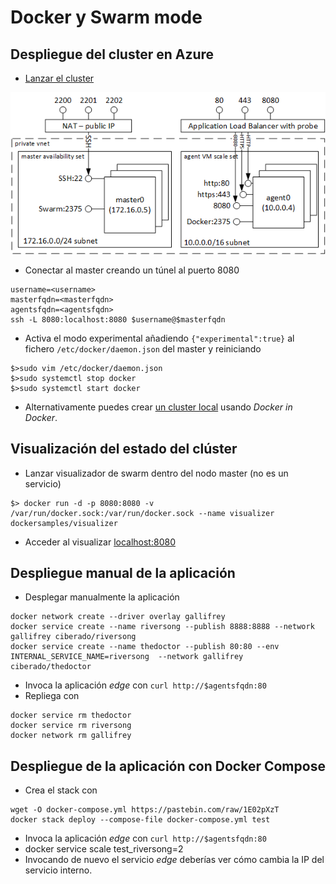 # Docker y Swarm mode

## Despliegue del cluster en Azure

* [Lanzar el cluster](https://github.com/Azure/azure-quickstart-templates/tree/master/101-acsengine-swarmmode)

![Cluster](https://raw.githubusercontent.com/Azure/acs-engine/master/docs/images/swarm.png)

* Conectar al master creando un túnel al puerto 8080
```
username=<username>
masterfqdn=<masterfqdn>
agentsfqdn=<agentsfqdn>
ssh -L 8080:localhost:8080 $username@$masterfqdn
```
* Activa el modo experimental añadiendo ```{"experimental":true}``` al fichero ```/etc/docker/daemon.json``` del master y reiniciando
```
$>sudo vim /etc/docker/daemon.json
$>sudo systemctl stop docker
$>sudo systemctl start docker
```
* Alternativamente puedes crear [un cluster local](https://pastebin.com/KizLE6Cf) usando *Docker in Docker*.

## Visualización del estado del clúster

* Lanzar visualizador de swarm dentro del nodo master (no es un servicio)
```
$> docker run -d -p 8080:8080 -v /var/run/docker.sock:/var/run/docker.sock --name visualizer dockersamples/visualizer
```
* Acceder al visualizar [localhost:8080](http://localhost:8080)

## Despliegue manual de la aplicación

* Desplegar manualmente la aplicación
```
docker network create --driver overlay gallifrey
docker service create --name riversong --publish 8888:8888 --network gallifrey ciberado/riversong
docker service create --name thedoctor --publish 80:80 --env INTERNAL_SERVICE_NAME=riversong  --network gallifrey ciberado/thedoctor
```
* Invoca la aplicación *edge* con ```curl http://$agentsfqdn:80```
* Repliega con
```
docker service rm thedoctor
docker service rm riversong
docker network rm gallifrey
```

## Despliegue de la aplicación con Docker Compose 

* Crea el stack con
```
wget -O docker-compose.yml https://pastebin.com/raw/1E02pXzT
docker stack deploy --compose-file docker-compose.yml test
```
* Invoca la aplicación *edge* con ```curl http://$agentsfqdn:80```
* docker service scale test_riversong=2
* Invocando de nuevo el servicio *edge* deberías ver cómo cambia la IP del servicio interno.
 



